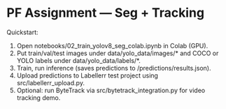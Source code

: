 # PF Assignment — Seg + Tracking
Quickstart:
1) Open notebooks/02_train_yolov8_seg_colab.ipynb in Colab (GPU).
2) Put train/val/test images under data/yolo_data/images/* and COCO or YOLO labels under data/yolo_data/labels/*.
3) Train, run inference (saves predictions to /predictions/results.json).
4) Upload predictions to Labellerr test project using src/labellerr_upload.py.
5) Optional: run ByteTrack via src/bytetrack_integration.py for video tracking demo.
